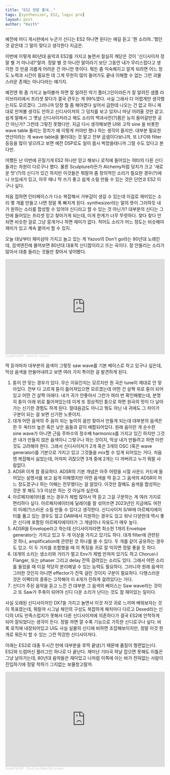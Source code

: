 ```yaml
---
title: "ES2 정말 좋네.."
tags: [synthesizer, ES2, logic pro]
layout: post
author: "Keith"
---
```


예전에 어디 게시판에서 누군가 신디는 ES2 하나면 된다는 얘길 듣고 '뭔 소리야..'했던 것 같은데 그 말이 맞다고 생각한다 지금은.

이번에 이렇게 80년대 음악과 ES2를 가지고 놀면서 절실히 깨닫은 것이 '신디사이저 정말 별 거 아니네?'랄까. 정말 별 것 아니란 말이라기 보단 그동안 내가 무리스럽다고 생각한 것 만큼 괴롭게 어려운 건 아니란 뜻이다. 뭐든 좀 익숙해지고 알게 되려면 어느 정도 노력과 시간이 필요한 데 그게 무한히 많이 들어가도 끝내 이해할 수 없는 그런 괴물스러운 존재는 아니다라는 얘기지.

예전엔 뭐 좀 가지고 놀아볼까 하면 잘 알려진 악기 플러그인이라든가 잘 알려진 샘플 라이브러리에서 프리셋 찾다가 결국 관두는 게 99%였다. 사실 그래서 더 어렵게만 생각했는지도 모르겠다. 그러니까 당장 뭘 좀 해야겠다 싶어서 급한데 나오는 건 없고 하니 제대로 만져볼 생각도 안하고 신디사이저의 그 덩치를 보고 있자니 마냥 어려울 것만 같고. 쉽게 말해서 그 옛날 신디사이저라고 해도 소리의 백과사전(?)쯤은 능히 들어갈만한 공간 아닌가? 그런데 그렇진 못했다만. 지금 다시 생각해보면 UI와 고작 sine 을 비롯한 wave table 돌리는 장치가 왜 이렇게 커야만 했나 하는 생각이 들지만. 대부분 필요한 연산이라는 게 wave table을 불러대는 것 말고 전부 곱셈이다보니까, 또 LFO와 filter 등등을 많이 넣으려고 보면 예전 DSP로도 일이 몹시 벅찼을테니까 그럴 수도 있다고 본다만.

어쨌든 난 이번에 끈질기게 ES2 하나만 믿고 해보니 로직에 들어있는 여타의 다른 신디들과는 차원이 다르구나 했다. 물론 Sculpture라든가 Alchemy처럼 덩치가 크고 '새로운 맛'(?)의 신디가 있긴 하지만 이것들은 뭐랄까 좀 창의적인 소리가 필요한 경우(?)에나 쓰임새가 있고, 아무 때나 막 쓰기 좋고 쉽게 소릴 만들 수 있는 것은 단연코 ES2 이구나 싶다.

처음 접하면 인터페이스가 다소 복잡해서 거부감이 생길 수 있는데 이걸로 재미있는 소리 몇 개를 만들고 나면 정말 푹 빠지게 된다. synthesizer라는 말의 뜻이 그러하듯 내가 원하는 소리를 합성할 수 있어야 신디라고 할 수 있는 것 아닌가? 대부분의 신디는 그 안에 들어있는 프리셋 믿고 찾아가게 되는데, 이게 한계가 너무 뚜렷하다. 찾다 찾다 안되면 비슷한 걸로 그냥 뭉개거나 하면 재미가 없다. 적어도 소리가 어느 정도는 비슷해야 재미가 있고 계속 붙어서 할 수 있지.

오늘 대낮부터 재미삼아 가지고 놀고 있는 게 Yazoo의 Don't go라는 80년대 노래인데, 검색엔진에 물어보면 80년대 대표적 신디팝이라고 뜨는 곡이다. 잘 안들리는 소리가 많아서 대충 들리는 것들만 찾아서 넣어봤다.

<iframe width="100%" height="300" scrolling="no" frameborder="no" allow="autoplay" src="https://w.soundcloud.com/player/?url=https%3A//api.soundcloud.com/tracks/1698063069&color=%23ff5500&auto_play=false&hide_related=false&show_comments=true&show_user=true&show_reposts=false&show_teaser=true&visual=true"></iframe><div style="font-size: 10px; color: #cccccc;line-break: anywhere;word-break: normal;overflow: hidden;white-space: nowrap;text-overflow: ellipsis; font-family: Interstate,Lucida Grande,Lucida Sans Unicode,Lucida Sans,Garuda,Verdana,Tahoma,sans-serif;font-weight: 100;"><a href="https://soundcloud.com/user-157729569" title="GuitarFxDSP" target="_blank" style="color: #cccccc; text-decoration: none;">GuitarFxDSP</a> · <a href="https://soundcloud.com/user-157729569/dont-go-cover0" title="Dont Go (cover)" target="_blank" style="color: #cccccc; text-decoration: none;">Dont Go (cover)</a></div>

딱 듣자마자 대부분의 음색이 그렇듯 saw wave를 기본 베이스로 하고 있구나 싶은데, 막상 음색을 만들어내려고 보면 여러 가지 특이한 걸 발견하게 된다.

1. 튠이 안 맞는 경우가 있다. 무슨 이유인지는 모르지만 원 곡은 tune이 제대로 안 맞아있다. 전부 다 고르게 튠이 틀어져있으면 모르겠는데 어떤 건 살짝 위로 튠이 되어있고 어떤 건 살짝 아래다. 내가 귀가 안좋아서 그런가 여러 번 확인해봤는데, 분명히 튠이 아래 위로 틀어져있는데 이게 또 정상적인 튠으로 하면 원곡의 맛이 다 날아가는 신기한 경험도 하게 된다. 절대음감도 아니고 뭣도 아닌 내 귀에도 그 차이가 구분이 되는 걸 보면 신기한 노릇이지.
1. 대개 어떤 음색의 주 음이 되는 높이의 음만 찾아서 만들게 되는데 대부분의 음색은 한 두 옥타브 높은 혹은 낮은 음들과 같이 배합되어있다. 원래 음이란 게 순수한 sine wave가 아니면 근음 주파수의 정수배 harmonics를 가지고 있긴 하지만 그것은 내가 만들지 않은 음색이니 그렇구나 하는 것이지, 막상 내가 만들려고 하면 이런 것도 고려해야 한다. 그래서 신디사이저가 2개 혹은 3개의 OSC (혹은 wave generator)를 기본으로 가지고 있고 그것들을 mix할 수 있게 되어있는 거다. 처음엔 복잡해서 싫었는데, 어차피 귀찮으면 3개 중에 2개는 다 꺼버려고 누가 뭐랄 사람없다.
1. ADSR 이게 참 중요하다. ADSR의 기본 개념은 아주 어렸을 시절 사운드 카드에 들어있는 설명서를 보고 쉽게 이해했지만 어떤 음색을 딱 듣고 그 음색의 ADSR이 어느 정도겠구나 하는 이해는 전무했다는 걸 알았다. 이것만 잘해도 음색을 합성하는 것은 못 해도 1/3 이상은 하는 것 아닐까 싶은데. 
1. 아르페지에이터를 쓰는 경우가 제법 많아서 딱 듣고 그걸 구분하는 게 여러 가지로 편리하다 싶다. 아르페지에이터에 딜레이를 잘 섞어쓰면 2023년인 지금에도 여전히 미래(?)스러운 소릴 만들 수 있다고 생각한다. 신디사이저 S/W에 아르페지에이터를 품고 있는 경우도 많고 DAW에서 지원하는 경우도 있고 워낙 다양한데 역시 좋은 신디에 포함된 아르페지에이터가 그 개념이나 자유도가 매우 높다.
1. ADSR을 Envelope라고 하는데 신디사이저라면 최소한 1개의 Envelope generator는 가지고 있고 두 개 이상을 가지고 있기도 하다. 대개 filter에 관련된 것 하나, amplification에 관련된 것 하나를 쓸 수 있다. 두 개를 같이 공유하는 경우도 있고. 이 두 가지를 조합했을 때 의 특징을 귀로 잘 익히면 정말 좋을 듯 하다.
1. 대개의 소리는 생소리와 거리가 멀고 Env가 제법 만져져 있기도 하고 Chorus나 Flanger, 또는 phaser 그리고 delay 잔뜩 걸려있는 소리도 있다. 그래서 어떤 소리를 들었을 때 이걸 적당히 분리해낼 수 있는 능력도 필요하다. 그러니까 원래 음색이 그러한 것인지 아니면 effector가 잔뜩 걸린 것이지 구분이 필요하다. 다행스러운 것은 이펙터의 종류는 고작해야 이 4개가 진하게 걸려있다는 거다. 
1. 신디가 주된 음악을 듣고 느낀 건 대부분 그 음색의 베이스는 Saw wave라는 것이고 또 Saw가 주축이 되어야 신디 다운 소리가 난다는 것도 참 재미있는 일이다. 

사실 오래된 신디사이저인 DX7을 가지고 놀면서 이것 저것 귀로 느끼며 배워보자는 것이 목표였는데, 뭐랄까 시그널 체인의 구성도 복잡하게 패치마다 다르고 Dexed라는 신디의 UI도 만족스럽지가 못해서 다른 신디사이저에 의존하다가 결국 ES2에 안착하게 되어 잘되었다는 생각이 든다. 정말 까면 깔 수록 기능으로 가득한 신디로구나 싶다. 비록 로직에 내장되어있고 UI도 사실 실물의 신디에 비하면 조잡해보이지만, 정말 이것 한 개로 뭐든지 할 수 있는 그런 막강한 신디사이저다. 

아래는 ES2로 대충 두시간 만에 대부분을 후딱 끝냈(기 때문에 품질이 형편없는)다. ES2와 드럼머신 플러그인 하나로 다 끝난다. 재미난 기타곡 하날 잡으면 못해도 이틀은 그냥 날아가는데, 80년대 음악들은 재미있고 나처럼 이쪽에 아는 바가 전혀없는 사람이 진입하기에 정말 착하기 그지없는 보물창고랄까. 

<iframe width="100%" height="300" scrolling="no" frameborder="no" allow="autoplay" src="https://w.soundcloud.com/player/?url=https%3A//api.soundcloud.com/tracks/1698064044&color=%23ff5500&auto_play=false&hide_related=false&show_comments=true&show_user=true&show_reposts=false&show_teaser=true&visual=true"></iframe><div style="font-size: 10px; color: #cccccc;line-break: anywhere;word-break: normal;overflow: hidden;white-space: nowrap;text-overflow: ellipsis; font-family: Interstate,Lucida Grande,Lucida Sans Unicode,Lucida Sans,Garuda,Verdana,Tahoma,sans-serif;font-weight: 100;"><a href="https://soundcloud.com/user-157729569" title="GuitarFxDSP" target="_blank" style="color: #cccccc; text-decoration: none;">GuitarFxDSP</a> · <a href="https://soundcloud.com/user-157729569/dont-you-want-me-cover0" title="Dont You Want Me (cover)" target="_blank" style="color: #cccccc; text-decoration: none;">Dont You Want Me (cover)</a></div>